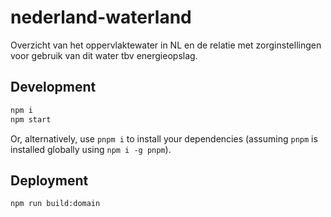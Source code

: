 # nederland-waterland

Overzicht van het oppervlaktewater in NL en de relatie met zorginstellingen voor gebruik van dit water tbv energieopslag.

## Development

```bash
npm i
npm start
```

Or, alternatively, use `pnpm i` to install your dependencies (assuming `pnpm` is installed globally using `npm i -g pnpm`).

## Deployment

```bash
npm run build:domain
```

